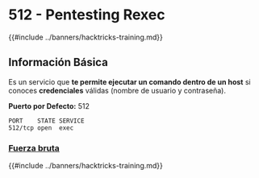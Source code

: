 # 512 - Pentesting Rexec

{{#include ../banners/hacktricks-training.md}}


## Información Básica

Es un servicio que **te permite ejecutar un comando dentro de un host** si conoces **credenciales** válidas (nombre de usuario y contraseña).

**Puerto por Defecto:** 512
```
PORT    STATE SERVICE
512/tcp open  exec
```
### [**Fuerza bruta**](../generic-hacking/brute-force.md#rexec)


{{#include ../banners/hacktricks-training.md}}

